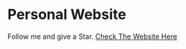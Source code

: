 # Personal Website
Follow me and give a Star.
[Check The Website Here](https://mrsyafapri.github.io)
